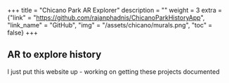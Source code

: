 +++
title = "Chicano Park AR Explorer"
description = ""
weight = 3
extra = {"link" = "https://github.com/rajanphadnis/ChicanoParkHistoryApp", "link_name" = "GitHub", "img" = "/assets/chicano/murals.png", "toc" = false}
+++

## AR to explore history

I just put this website up - working on getting these projects documented